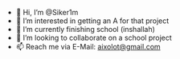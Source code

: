 - 👋 Hi, I’m @Siker1m
- 👀 I’m interested in getting an A for that project
- 🌱 I’m currently finishing school (inshallah)
- 💞️ I’m looking to collaborate on a school project
- 📫 Reach me via E-Mail: aixolot@gmail.com

<!---
Siker1m/Siker1m is a ✨ special ✨ repository because its `README.md` (this file) appears on your GitHub profile.
You can click the Preview link to take a look at your changes.
--->
